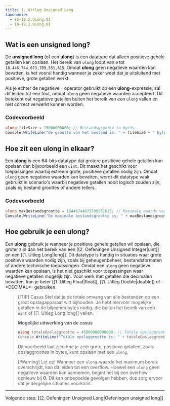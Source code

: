 ```yaml
---
title: 1. Uitleg Unsigned Long
taxonomie:
  - ib-19.2.ULong.OI
  - ib-19.3.ULong.OI
---
```


## Wat is een unsigned long?
De **unsigned long** (of een **ulong**) is een datatype dat alleen positieve gehele getallen kan opslaan. Het bereik van `ulong` loopt van `0` tot `18,446,744,073,709,551,615`. Omdat **ulong** geen negatieve waarden kan bevatten, is het vooral handig wanneer je zeker weet dat je uitsluitend met positieve, grote getallen werkt.

Als je echter de negatieve `-` operator gebruikt op een **ulong**-expressie, zal dit leiden tot een fout, omdat `ulong` geen negatieve waarden accepteert. Dit betekent dat negatieve getallen buiten het bereik van een `ulong` vallen en niet correct verwerkt kunnen worden.

### Codevoorbeeld
```C#
ulong fileSize = 15000000000; // Bestandsgrootte in bytes
Console.WriteLine("De grootte van het bestand is: " + fileSize + " bytes");
```

## Hoe zit een ulong in elkaar?
Een **ulong** is een 64-bits datatype dat grotere positieve gehele getallen kan opslaan dan bijvoorbeeld een `uint`. Dit maakt het geschikt voor toepassingen waarbij extreem grote, positieve getallen nodig zijn. Omdat `ulong` geen negatieve waarden kan bevatten, wordt dit datatype vaak gebruikt in scenario's waarbij negatieve getallen nooit logisch zouden zijn, zoals bij bestand groottes of andere tellers.

### Codevoorbeeld
```C#
ulong maxBestandsgrootte = 18446744073709551615; // Maximale waarde voor ulong
Console.WriteLine("De maximale bestandsgrootte is: " + maxBestandsgrootte + " bytes");
```

## Hoe gebruik je een ulong?
Een **ulong** gebruik je wanneer je positieve gehele getallen wil opslaan, die groter zijn dan het bereik van een [[2. Oefeningen Unsigned Integer|uint]] en een [[1. Uitleg Long|long]]. Dit datatype is handig in situaties waar grote positieve waarden nodig zijn, zoals bij geheugenbeheer, bestandsformaten of andere technische toepassingen. Omdat een `ulong` geen negatieve waarden kan opslaan, is het niet geschikt voor toepassingen waar negatieve getallen mogelijk zijn. Voor werk met getallen die decimalen bevatten, kun je beter [[1. Uitleg Float|float]], [[1. Uitleg Double|double]] of -=DECIMAL=- gebruiken.

> [!TIP] Casus
> Stel dat je de totale omvang van alle bestanden op een groot opslagapparaat wilt bijhouden. Je hebt hiervoor mogelijke getallen in de biljoenen bytes nodig, die buiten het bereik van een `uint` of [[1. Uitleg Long|long]] vallen. 
> 
> **Mogelijke uitwerking van de casus**
> ```C#
> ulong totaleOpslaggrootte = 45000000000000; // Totale opslaggrootte in een ulong variabele
> Console.WriteLine("Totale opslaggrootte is: " + totaleOpslaggrootte + " bytes");
> ```
> 
> Dit voorbeeld laat zien hoe je zeer grote, positieve getallen, zoals opslaggroottes in bytes, kunt opslaan met een `ulong`.

> [!Warning] Let op!
> Wanneer een `ulong`-waarde het maximum bereik overschrijdt, kan dit leiden tot een overflow. Hoewel een `ulong` geen negatieve waarden kan aannemen, begint het bij een overflow opnieuw bij **0**. Dit kan onbedoelde gevolgen hebben, dus zorg ervoor dat je dergelijke situaties voorkomt.

---

Volgende stap: [[2. Oefeningen Unsigned Long|Oefeningen unsigned long]]